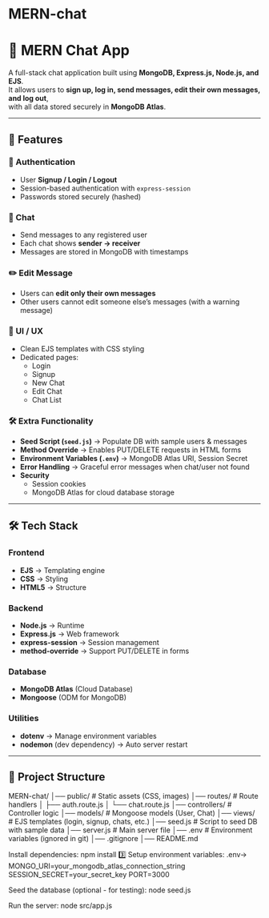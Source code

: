 # MERN-chat
# 💬 MERN Chat App

A full-stack chat application built using **MongoDB, Express.js, Node.js, and EJS**.  
It allows users to **sign up, log in, send messages, edit their own messages, and log out**,  
with all data stored securely in **MongoDB Atlas**.

---

## 🚀 Features

### 👤 Authentication
- User **Signup / Login / Logout**
- Session-based authentication with `express-session`
- Passwords stored securely (hashed)

### 💬 Chat
- Send messages to any registered user
- Each chat shows **sender → receiver**
- Messages are stored in MongoDB with timestamps

### ✏️ Edit Message
- Users can **edit only their own messages**
- Other users cannot edit someone else’s messages (with a warning message)

### 📑 UI / UX
- Clean EJS templates with CSS styling
- Dedicated pages:
  - Login
  - Signup
  - New Chat
  - Edit Chat
  - Chat List

### 🛠 Extra Functionality
- **Seed Script (`seed.js`)** → Populate DB with sample users & messages
- **Method Override** → Enables PUT/DELETE requests in HTML forms
- **Environment Variables (`.env`)** → MongoDB Atlas URI, Session Secret
- **Error Handling** → Graceful error messages when chat/user not found
- **Security**
  - Session cookies
  - MongoDB Atlas for cloud database storage

---

## 🛠️ Tech Stack

### Frontend
- **EJS** → Templating engine
- **CSS** → Styling
- **HTML5** → Structure

### Backend
- **Node.js** → Runtime
- **Express.js** → Web framework
- **express-session** → Session management
- **method-override** → Support PUT/DELETE in forms

### Database
- **MongoDB Atlas** (Cloud Database)
- **Mongoose** (ODM for MongoDB)

### Utilities
- **dotenv** → Manage environment variables
- **nodemon** (dev dependency) → Auto server restart

---

## 📂 Project Structure
MERN-chat/
│── public/ # Static assets (CSS, images)
│── routes/ # Route handlers
│ ├── auth.route.js
│ └── chat.route.js
│── controllers/ # Controller logic
│── models/ # Mongoose models (User, Chat)
│── views/ # EJS templates (login, signup, chats, etc.)
│── seed.js # Script to seed DB with sample data
│── server.js # Main server file
│── .env # Environment variables (ignored in git)
│── .gitignore
│── README.md

Install dependencies:
npm install
3️⃣ Setup environment variables:
.env->
MONGO_URI=your_mongodb_atlas_connection_string
SESSION_SECRET=your_secret_key
PORT=3000

Seed the database (optional - for testing):
node seed.js

Run the server:
node src/app.js


